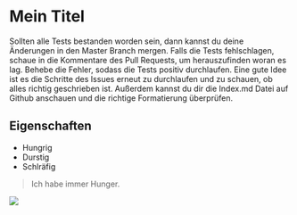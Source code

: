 # Mein Titel

Sollten alle Tests bestanden worden sein, dann kannst du deine Änderungen in den Master Branch mergen. Falls die Tests fehlschlagen, schaue in die Kommentare des Pull Requests, um herauszufinden woran es lag. Behebe die Fehler, sodass die Tests positiv durchlaufen. Eine gute Idee ist es die Schritte des Issues erneut zu durchlaufen und zu schauen, ob alles richtig geschrieben ist. Außerdem kannst du dir die Index.md Datei auf Github anschauen und die richtige Formatierung überprüfen. 

## Eigenschaften
* Hungrig
* Durstig
* Schlräfig

> Ich habe immer Hunger.

<img src="https://avatars2.githubusercontent.com/in/15368?s=88&v=4"/>
